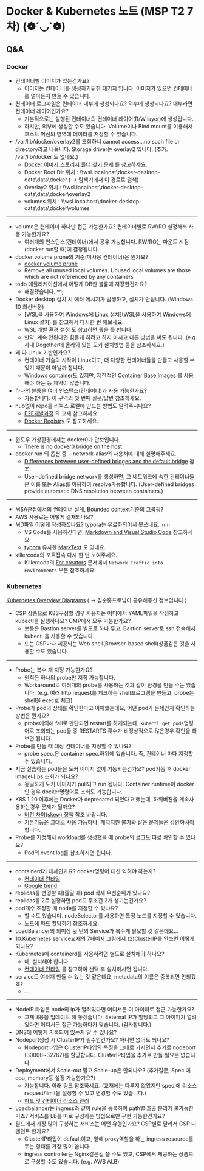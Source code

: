 
# Docker & Kubernetes 노트 (MSP T2 7차)   (❁´◡`❁)

## Q&A

### Docker

- 컨테이너별 이미지가 있는건가요?
  - 이미지는 컨테이너를 생성하기위한 패키지 입니다. 이미지가 있으면 컨테이너를 얼마든지 만들 수 있습니다. 
- 컨테이너 로그파일은 컨테이너 내부에 생성되나요? 외부에 생성되나요? 내부라면 컨테이너 레이어인가요?
  - 기본적으로는 실행된 컨테이너의 컨테이너 레이어(R/W layer)에 생성됩니다.
  - 하지만, 외부에 생성할 수도 있습니다. Volume이나 Bind mount를 이용해서 호스트 머신의 영역에 데이터를 저장할 수 있습니다.
- /var/lib/docker/overlay2를 조회하니 cannot access...no such file or directory라고 나옵니다. Storage driver는 overlay2 입니다. (추가. /var/lib/docker 도 없네요.)
  - [Docker 이미지 스토리지 폴더 찾기 문제](https://docs.microsoft.com/ko-kr/windows/wsl/tutorials/wsl-containers#trouble-finding-docker-image-storage-folder) 를 참고하세요.
  - Docker Root Dir 위치 : \\\\wsl.localhost\docker-desktop-data\data\docker ( -> 탐색기에서 이 경로로 검색)
  - Overlay2 위치 : \\\\wsl.localhost\docker-desktop-data\data\docker\overlay2
  - volumes 위치 : \\\\wsl.localhost\docker-desktop-data\data\docker\volumes

---

- volume은 컨테이너 하나만 접근 가능한가요? 컨테이너별로 RW/RO 설정해서 사용 가능한가요?
  - 여러개의 인스턴스(컨테이너)에서 공유 가능합니다. RW/RO는 마운트 시점(docker run할 때)에 결정됩니다.
- docker volume prune의 기준(미사용 컨테이너)은 뭔가요?
  - [docker volume prune](https://docs.docker.com/engine/reference/commandline/volume_prune/)  
  - Remove all unused local volumes. Unused local volumes are those which are not referenced by any containers
- todo 애플리케이션에서 어떻게 DB만 볼륨에 저장한건가요?
  - 해결됐습니다. ^^;
- Docker desktop 설치 시 에러 메시지가 발생하고, 설치가 안됩니다. (Windows 10 최신버젼)
  - [WSL을 사용하여 Windows에 Linux 설치](WSL을 사용하여 Windows에 Linux 설치) 를 참고해서 다시한 번 해보세요.
  - [WSL 개발 환경 설정](https://docs.microsoft.com/ko-kr/windows/wsl/setup/environment) 도 참고하면 좋을 듯 합니다.
  - 만약, 계속 안된다면 힘들게 하려고 하지 마시고 다른 방법을 써도 됩니다. (e.g. 사내 Dogether에 올라와 있는 도커 설치방법 등을 참조하세요.)
- 왜 다 Linux 기반인가요?
  - 컨테이너 기술의 시작이 Linux이고, 더 다양한 컨테이너들을 만들고 사용할 수 있기 때문이 아닐까 합니다.
  - [Windows container](https://docs.microsoft.com/en-us/virtualization/windowscontainers/about/)도 있지만, 제한적인 [Container Base Images](https://docs.microsoft.com/en-us/virtualization/windowscontainers/manage-containers/container-base-images) 를 사용해야 하는 등 제약이 많습니다.
- 하나의 볼륨을 여러 인스턴스(컨테이너)가 사용 가능한가요?
  - 가능합니다. 이 구역의 첫 번째 질문/답변 참조하세요.
- hub없이 repo를 리눅스 로컬에 만드는 방법도 알려주시나요?
  - [E2E개발과정](https://devops.sdsdev.co.kr/confluence/x/t4ITAw) 의 교재 참고하세요.
  - [Docker Registry](https://docs.docker.com/registry/) 도 참고하세요.

---

- 윈도우 가상환경에서는 docker0가 안보입니다.
  - [There is no docker0 bridge on the host](https://docs.docker.com/desktop/networking/#there-is-no-docker0-bridge-on-the-host)
- docker run 의 옵션 중 --network-alias의 사용처에 대해 설명해주세요.
  - [Differences between user-defined bridges and the default bridge](https://docs.docker.com/network/bridge/#differences-between-user-defined-bridges-and-the-default-bridge) 참조.
  - User-defined bridge network를 생성하면, 그 네트워크에 속한 컨테이너들은 이름 또는 Alias를 이용하여 resolve가능합니다. (User-defined bridges provide automatic DNS resolution between containers.)  

---

- MSA관점에서의 컨테이너 설계, Bounded context기준의 그룹핑?
- AWS 사용료는 어떻게 결재되나요?
- MD파일 어떻게 작성하셨나요? typora는 유료화되어서 못쓰네요. ㅠㅠ
  - VS Code를 사용하신다면, [Markdown and Visual Studio Code](https://code.visualstudio.com/docs/languages/markdown) 참고하세요.
  - [typora](https://typora.io/) 유사한 [MarkText](https://github.com/marktext/marktext) 도 있네요.
- killercoda의 포트접속 다시 한 번 보여주세요.
  - Killercoda의 [For creators](https://killercoda.com/creators) 문서에서 `Network Traffic into Environments` 부분 참조하세요.


### Kubernetes

[Kubernetes Overview Diagrams](https://shipit.dev/posts/kubernetes-overview-diagrams.html)  ( -> 김순홍프로님이 공유해주신 정보입니다.)

- CSP 상품으로 K8S구성할 경우 사용자는 어디에서 YAML파일을 작성하고 kubectl을 실행하나요? CMP에서 모두 가능한가요?
  - 보통은 Bastion server를 별도로 하나 두고, Bastion server로 ssh 접속해서 kubectl 을 사용할 수 있습니다.
  - 또는 CSP마다 제공되는 Web shell(Browser-based shell)상품같은 것을 사용할 수도 있습니다.

---

- Probe는 복수 개 지정 가능한가요?
  - 원칙은 하나의 probe만 지정 가능합니다.
  - Workaround로 여러개의 probe를 사용하는 것과 같이 환경을 만들 수는 있습니다. (e.g. 여러 http request를 체크하는 shell프로그램을 만들고, probe는 shell을 exec로 체크)
- Probe가 pod의 상태를 확인한다고 이해했는데요, 어떤 pod가 문제인지 확인하는 방법은 뭔가요?
  - probe에의해 fail로 판단되면 restart를 하게되는데, `kubectl get pods`명령어로 조회되는 pod들 중 RESTARTS 횟수가 비정상적으로 많은경우 확인을 해보면 됩니다.
- Probe를 만들 때 대상 컨테이너를 지정할 수 있나요?
  - probe spec.은 container spec.하위에 있습니다. 즉, 컨테이너 마다 지정할 수 있습니다.
- 지금 실습하는 pod들은 도커 이미지 없이 기동되는건가요? pod기동 후 docker image나 ps 조회가 되나요?
  - 동일하게 도커 이미지가 pull되고 run 됩니다. Container runtime이 docker인 경우 docker명령어로 조회도 가능합니다.
- K8S 1.20 이후에는 Docker가 deprecated 되었다고 했는데, 하위버젼을 계속사용하는경우 문제가 될까요?
  - [버전 차이(skew) 정책](https://kubernetes.io/ko/releases/version-skew-policy/) 참조 바랍니다.
  - 기본기능은 그대로 사용 가능하나, 패치지원 불가와 같은 문제들은 감안하셔야 합니다.
- Probe를 지정해서 workload를 생성했을 때 probe의 로그도 따로 확인할 수 있나요?
  - Pod의 event log를 참조하시면 됩니다.

---

- containerd가 대세인가요? docker명령어 대신 익혀야 하는지?
  - [컨테이너 런타임](https://kubernetes.io/ko/docs/setup/production-environment/container-runtimes/)
  - [Google trend](https://trends.google.com/trends/explore?date=today%205-y&q=containerd,cri-o)
- replicas를 변경할 때(줄일 때) pod 삭제 우선순위가 있나요?
- replicas를 2로 설정하면 pod도 무조건 2개 생기는건가요?
- pod개수 조정할 때 node를 지정할 수 있나요?
  - 할 수도 있습니다.  nodeSelector를 사용하면 특정 노드를 지정할 수 있습니다.
  - [노드에 파드 할당하기](https://kubernetes.io/ko/docs/concepts/scheduling-eviction/assign-pod-node/) 참조하세요.
- LoadBalancer의 의미상 뒷 단의 Service가 복수개 필요할 것 같은데요...
- 10.Kubernetes service교재의 7페이지 그림에서 (2)ClusterIP를 안쓰면 어떻게 되나요?
- Kubernetes에 containerd를 사용하려면 별도로 설치해야 하나요?
  - 네, 설치해야 합니다. 
  - [컨테이너 런타임](https://kubernetes.io/ko/docs/setup/production-environment/container-runtimes/) 를 참고하여 선택 후 설치하시면 됩니다.
- service도 여러개 만들 수 있는 것 같은데요, metadata의 이름은 중복되면 안되겠죠?
  - ...

---

- NodeIP 타임은 node의 ip가 열려있다면 어디서든 이 아이피로 접근 가능한가요?
  - 교재내용을 업데이트 해 놓겠습니다. External IP가 할당되고 그 아이피가 열려있다면 어디서든 접근 가능하다가 맞습니다. (감사합니다.)
- DNS에 어떻게 기록되어 있는지 알 수 있나요?
- Nodeport생성 시 ClusterIP가 필수인건가요? 아니면 없어도 되나요?
  - Nodeport타입은 ClusterIP타입의 특징을 그대로 가지면서 추가로 nodeport (30000~32767)를 할당합니다. ClusterIP타입을 추가로 만들 필요는 없습니다.
- Deployment에서 Scale-out 말고 Scale-up은 안되나요? (추가질문, Spec.에 cpu, memory등 설정 가능한가요?)
  - 가능합니다. 아래 링크 참조하세요. (교재에는 다루지 않았지만 spec.에 리소스 request/limit을 설정할 수 있고 변경할 수도 있습니다.)
  - [파드 및 컨테이너 리소스 관리](https://kubernetes.io/ko/docs/concepts/configuration/manage-resources-containers/)
- Loadbalancer는 ingress와 같이 rule을 등록하여 path별 호출 분리가 불가능한거죠? 서비스를 LB를 따로 구성하는 방법으로만 구현 가능한건가요?
- 필드에서 가장 많이 구성하는 서비스는 어떤 유형인가요? CSP별로 달라서 CSP 디펜던트 한가요?
  - ClusterIP타입이 default이고, 앞에 proxy역할을 하는 ingress resource를 두는 형태를 가장 많이 씁니다.
  - ingress controller는 Nginx같은걸 쓸 수도 있고, CSP에서 제공하는 상품으로 구성할 수도 있습니다. (e.g. AWS ALB)

